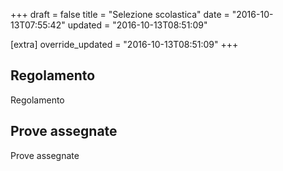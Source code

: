 +++
draft = false
title = "Selezione scolastica"
date = "2016-10-13T07:55:42"
updated = "2016-10-13T08:51:09"

[extra]
override_updated = "2016-10-13T08:51:09"
+++
## Regolamento

Regolamento

## Prove assegnate

Prove assegnate
